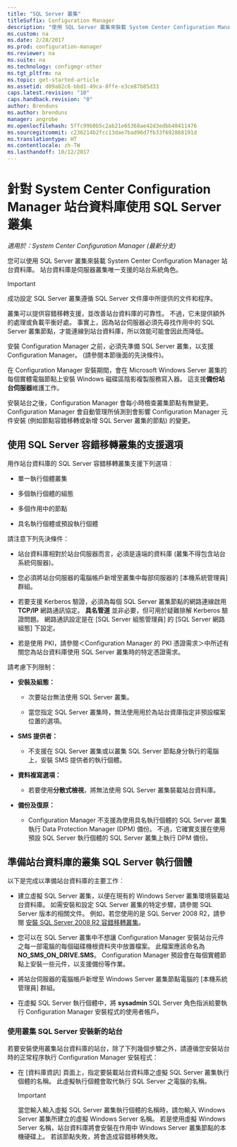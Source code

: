 ```yaml
---
title: "SQL Server 叢集"
titleSuffix: Configuration Manager
description: "使用 SQL Server 叢集來裝載 System Center Configuration Manager 站台資料庫。 包含所支援選項的相關資訊。"
ms.custom: na
ms.date: 2/28/2017
ms.prod: configuration-manager
ms.reviewer: na
ms.suite: na
ms.technology: configmgr-other
ms.tgt_pltfrm: na
ms.topic: get-started-article
ms.assetid: d09a82c6-bbd1-49ca-8ffe-e3ce87b85d33
caps.latest.revision: "10"
caps.handback.revision: "0"
author: Brenduns
ms.author: brenduns
manager: angrobe
ms.openlocfilehash: 5ffc99b0b5c2ab21e65368ae42d3edbb48411476
ms.sourcegitcommit: c236214b2fcc13dae7bad96d7fb33f692868191d
ms.translationtype: HT
ms.contentlocale: zh-TW
ms.lasthandoff: 10/12/2017
---
```

# <a name="use-a-sql-server-cluster-for-the-system-center-configuration-manager-site-database"></a>針對 System Center Configuration Manager 站台資料庫使用 SQL Server 叢集

*適用於：System Center Configuration Manager (最新分支)*


 您可以使用 SQL Server 叢集來裝載 System Center Configuration Manager 站台資料庫。 站台資料庫是伺服器叢集唯一支援的站台系統角色。  

> [!IMPORTANT]  
>  成功設定 SQL Server 叢集遵循 SQL Server 文件庫中所提供的文件和程序。  

 叢集可以提供容錯移轉支援，並改善站台資料庫的可靠性。 不過，它未提供額外的處理或負載平衡好處。 事實上，因為站台伺服器必須先尋找作用中的 SQL Server 叢集節點，才能連線到站台資料庫，所以效能可能會因此而降低。  

 安裝 Configuration Manager 之前，必須先準備 SQL Server 叢集，以支援 Configuration Manager。 (請參閱本節後面的先決條件)。  

 在 Configuration Manager 安裝期間，會在 Microsoft Windows Server 叢集的每個實體電腦節點上安裝 Windows 磁碟區陰影複製服務寫入器。 這支援**備份站台伺服器**維護工作。  

 安裝站台之後，Configuration Manager 會每小時檢查叢集節點有無變更。 Configuration Manager 會自動管理所偵測到會影響 Configuration Manager 元件安裝 (例如節點容錯移轉或新增 SQL Server 叢集的節點) 的變更。  

## <a name="supported-options-for-using-a-sql-server-failover-cluster"></a>使用 SQL Server 容錯移轉叢集的支援選項

用作站台資料庫的 SQL Server 容錯移轉叢集支援下列選項︰

-   單一執行個體叢集  

-   多個執行個體的組態  

-   多個作用中的節點  

-   具名執行個體或預設執行個體  

請注意下列先決條件：  

-   站台資料庫相對於站台伺服器而言，必須是遠端的資料庫 (叢集不得包含站台系統伺服器)。  

-   您必須將站台伺服器的電腦帳戶新增至叢集中每部伺服器的 [本機系統管理員] 群組。  

-   若要支援 Kerberos 驗證，必須為每個 SQL Server 叢集節點的網路連線啟用 **TCP/IP** 網路通訊協定。 **具名管道** 並非必要，但可用於疑難排解 Kerberos 驗證問題。 網路通訊設定是在 [SQL Server 組態管理員] 的 [SQL Server 網路組態] 下設定。  

-   若是使用 PKI，請參閱＜Configuration Manager 的 PKI 憑證需求＞中所述有關您為站台資料庫使用 SQL Server 叢集時的特定憑證需求。  

請考慮下列限制：  

-   **安裝及組態：**  

    -   次要站台無法使用 SQL Server 叢集。  

    -   當您指定 SQL Server 叢集時，無法使用用於為站台資庫指定非預設檔案位置的選項。  

-   **SMS 提供者：**  

    -   不支援在 SQL Server 叢集或以叢集 SQL Server 節點身分執行的電腦上，安裝 SMS 提供者的執行個體。  

-   **資料複寫選項：**  

    -   若要使用**分散式檢視**，將無法使用 SQL Server 叢集裝載站台資料庫。  

-   **備份及復原：**  

    -   Configuration Manager 不支援為使用具名執行個體的 SQL Server 叢集執行 Data Protection Manager (DPM) 備份。 不過，它確實支援在使用預設 SQL Server 執行個體的 SQL Server 叢集上執行 DPM 備份。  

## <a name="prepare-a-clustered-sql-server-instance-for-the-site-database"></a>準備站台資料庫的叢集 SQL Server 執行個體  

以下是完成以準備站台資料庫的主要工作︰

-   建立虛擬 SQL Server 叢集，以便在現有的 Windows Server 叢集環境裝載站台資料庫。 如需安裝和設定 SQL Server 叢集的特定步驟，請參閱 SQL Server 版本的相關文件。 例如，若您使用的是 SQL Server 2008 R2，請參閱 [安裝 SQL Server 2008 R2 容錯移轉叢集](http://go.microsoft.com/fwlink/p/?LinkId=240231)。  

-   您可以在 SQL Server 叢集中不想讓 Configuration Manager 安裝站台元件之每一部電腦的每個磁碟機根資料夾中放置檔案。 此檔案應該命名為 **NO_SMS_ON_DRIVE.SMS**。 Configuration Manager 預設會在每個實體節點上安裝一些元件，以支援備份等作業。  

-   將站台伺服器的電腦帳戶新增至 Windows Server 叢集節點電腦的 [本機系統管理員]  群組。  

-   在虛擬 SQL Server 執行個體中，將 **sysadmin** SQL Server 角色指派給要執行 Configuration Manager 安裝程式的使用者帳戶。  

### <a name="to-install-a-new-site-using-a-clustered-sql-server"></a>使用叢集 SQL Server 安裝新的站台  
 若要安裝使用叢集站台資料庫的站台，除了下列幾個步驟之外，請遵循您安裝站台時的正常程序執行 Configuration Manager 安裝程式：  

-   在 [資料庫資訊]  頁面上，指定要裝載站台資料庫之虛擬 SQL Server 叢集執行個體的名稱。 此虛擬執行個體會取代執行 SQL Server 之電腦的名稱。  

    > [!IMPORTANT]  
    >  當您輸入輸入虛擬 SQL Server 叢集執行個體的名稱時，請勿輸入 Windows Server 叢集所建立的虛擬 Windows Server 名稱。 若是使用虛擬 Windows Server 名稱，站台資料庫將會安裝在作用中 Windows Server 叢集節點的本機硬碟上。 若該節點失敗，將會造成容錯移轉失敗。  
